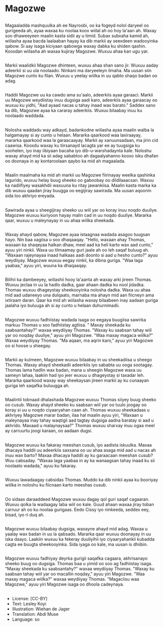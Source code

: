 # Magozwe

##
Magaaladda mashquulka ah ee Nayroobi, oo ka fogeyd nolol daryeel oo gurigeeda ah, ayaa waxaa ku noolaa koox wiilal ah oo hoy la'aan ah. Waxay soo dhaweeyeen maalin kasta sidii ay u timid. Subax subxaha kamid ah, wiilasha ayaa bacda laalaaban hayay ka dib markii ay seexdeen wadooyinka qabow. Si aay isaga kiciyaan qabowga waxay dabka ku shiden qashin. Kooxdan wiilasha ah waxaa kujiray Magozwe. Wuxuu ahaa kan ugu yar.

##
Markii waalidkii Magozwe dhinteen, wuxuu ahaa shan sano jir. Wuxuu aaday adeerkii si uu ula noolaado. Ninkani ma daryeeleyn ilmaha. Ma uusan siin Magozwe cunto ku filan. Wuxuu u yeelay wiilka in uu qabto shaqo badan oo adag.

##
Haddii Magozwe uu ka cawdo ama su'aalo, adeerkiis ayaa garaaci. Markii uu Magozwe weydiistay inuu dugsiga aadi karo, adeerkiis ayaa garaacay oo wuxuu ku yidhi, "Aad ayaad nacas u tahay inaad wax barato." Saddex sano ka dib, Magozwe ayaa ka cararay adeerkiis. Wuxuu bilaabay inuu ku noolaado waddada.

##
Nolosha waddadu way adkayd, badankodne wiilasha ayaa maalin walba la halgamayay si ay cunto u helaan. Mararka qaarkood waa laxiraayay, mararka qaarkood waa la garaacaayay. Markii ay xanuunsadaan, ma jirin cid caawisa. Kooxdu waxay ku tiirsanayd lacagta yar ee ay tuugsiga ku soohelen, iyo inay iibiyaan bacaha iyo dib-u-warshadaynta kale. Noloshu waxay ahayd mid ka sii adag sababtoo ah dagaalyahanno kooxo isku dhafan oo doonaya in ay kontaroolaan qaybo ka mid ah magaalada.

##
Maalin maalmaha ka mid ah markii uu Magozwe fiirinayay weelka qashinka lagurido, wuxuu helay buug sheeko oo gaboobay oo dildilaaacsan. Waxuu ka nadiifiyey wasakhdii waxuuna ku ritay jawankiisa. Maalin kasta marka ka dib wuxuu qaadan jiray buugga oo eegijiray sawirada. Ma uusan aqoonin sida loo akhriyo ereyada.

##
Sawirada ayaa u sheegijiray sheeko uu wiil yar oo koray inuu noqdo duuliye. Magozwe wuxuu kuriyoon hayay malin cad in uu noqdo duuliye. Mararka qaar, wuxuu u maleynayay in uu ahaa wiilka sheekada.

##
Waxay ahayd qabow, Magozwe ayaa istaagnaa wadada asagoo tuugsan hayo. Nin baa xagiisa u soo dhaqaaqay. "Hello, waxaan ahay Thomas, waxaan ka shaqeyaa halkan dhaw, meel aad ka heli karto wax aad cunto," ayuu yiri ninkii. Waxa uu tilmaamay guri jaale ah oo leh saqaf buluug ah. "Waxaan rajeynayaa inaad halkaas aadi doonto si aad u hesho cunto?" ayuu weydiiyay. Magozwe wuxuu eegay ninkii, ka dibna guriga. "Waa laga yaabaa," ayuu yiri, wuuna ka dhaqaaqay.

##
Bilihii ka dambeeyey, wiilashii hooy la'aanta ah waxay arki jireen Thomas. Wuxuu jeclaa in uu la hadlo dadka, gaar ahaan dadka ku nool jidadka. Thomas wuxuu dhageystay sheekooyinka nolosha dadka. Waxa uu ahaa mid aad udaneeyo una dulqaato, marnaba ma ahayn mid aan fiicneyn ama ixtiraam daran. Qaar ka mid ah wiilasha waxay bilaabeen inay aadaan guriga jaalaha iyo buluuga ah si ay cunto u helaan duhurnimadii.

##
Magozwe wuxuu fadhiistay wadada isaga oo eegaya buugiisa sawirka markuu Thomas u soo fadhiistay agtiisa. " Maxay sheekada ku saabsantahay?" waxaa weydiiyay Thomas. "Waxay ku saabsan tahay wiil yar oo noqday duuliye," ayuu yiri Magozwe. "Waa maxay magaca wiilka?" Waxaa weydiiyay Thomas. "Ma aqaan, ma aqrin karo," ayuu yiri Magozwe oo si hoose u sheegay.

##
Markii ay kulmeen, Magozwe wuxuu bilaabay in uu sheekadiisa u sheego Thomas. Waxay ahayd sheekadii adeerkiis iyo sababta uu ooga sootagay. Thomas lama hadlin wax badan, mana u sheegin Magozwe waxa uu sameyn lahaa, laakiin had iyo jeer wuxuu u dhageystay si taxadar leh. Mararka qaarkood waxay way sheekaysan jireen markii ay ku  cunaayan guriga leh saqafka buluugga ah.

##
Maalintii tobnaad dhalashada Magozwe wuxuu Thomas siiyey buug sheeko oo cusub. Waxay ahayd sheeko ku saabsan wiil yar oo tuulo joogay oo koray si uu u noqdo ciyaaryahan caan ah. Thomas wuxuu sheekadaas u akhriyey Magozwe marar badan, ilaa hal maalin ayuu yiri, "Waxaan u maleynayaa inay tahay waqtigii aad tagtay dugsiga aadna baratay si aad u akhrido. Maxaad u malaynaysaa?" Thomas wuxuu sharxay inuu ogaa meel ay carruurtu joogi karaan, oo aadaan dugsi.

##
Magozwe wuxuu ka fakaray meeshan cusub, iyo aadista iskuulka. Maxaa dhacaya haddii uu adeerkiis saxsana oo uu ahaa asaga mid aad u nacas ah inuu wax barto? Maxaa dhacaya haddii ay ku garaacaan meeshan cusub? Wuu cabsaday. "Waxaa laga yaabaa in ay ka wanaagsan tahay inaad ku sii noolaato wadada," ayuu ku fakaray.

##
Wuxuu lawadaagay cabsidas Thomas. Muddo ka dib ninkii ayaa ku booriyay wiilka in noloshu ku fiicnaan karto meeshas cusub.

##
Oo sidaas daraaddeed Magozwe wuxuu dagay qol guri saqaf cagaaran. Wuxuu qolka la wadaagay laba wiil oo kale. Guud ahaan waxaa jiray toban carruur ah oo ku noolaa gurigaas. Eedo Cissy iyo ninkeeda, seddex eey, bisad, iyo ri duq ah.

##
Magozwe wuxuu bilaabay dugsiga, waxayne ahayd mid adag. Waxaa u yaalay wax badan in uu la qabsado. Mararka qaar wuxuu doonayay in uu iska daayo. Laakiin wuxuu ka fekeray duuliyihii iyo ciyaaryahankii kubadda cagta ee buugta sheekooyinka. Sida iyaga oo kale, ma uusan is dhiibin.

##
Magozwe wuxuu fadhiyay deyrka gurigii saqafka cagaara, akhrisanayo sheeko buug oo dugsiga. Thomas baa u yimid oo soo ag fadhiistay isaga. "Maxay sheekada ku saabsantahy?" waxaa weydiiyay Thomas. "Waxay ku saabsan tahay wiil yar oo macallin noqday," ayuu yiri Magozwe. "Waa maxay magaca wiilka?" waxaa weydiiyay Thomas. "Magaciisu waa Magozwe," ayuu yiri Magozwe isaga oo dhoola cadeynaya.

##
* License: [CC-BY]
* Text: Lesley Koyi
* Illustration: Wiehan de Jager
* Translation: Abdi Muse
* Language: so
